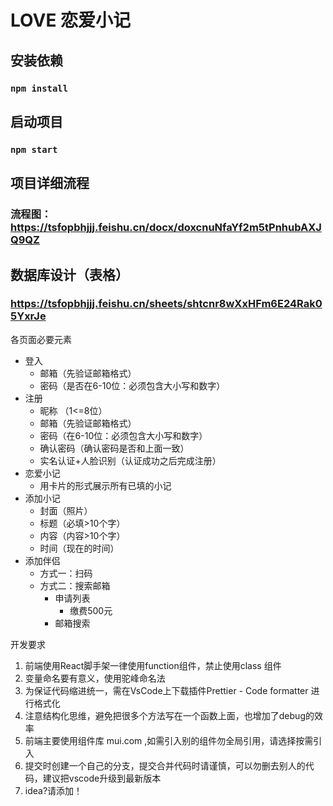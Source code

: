 # LOVE 恋爱小记

## 安装依赖
### ```npm install```

## 启动项目
### ```npm start```



## 项目详细流程
### 流程图：https://tsfopbhjjj.feishu.cn/docx/doxcnuNfaYf2m5tPnhubAXJQ9QZ

## 数据库设计（表格）
### https://tsfopbhjjj.feishu.cn/sheets/shtcnr8wXxHFm6E24Rak05YxrJe



各页面必要元素
- 登入
  - 邮箱（先验证邮箱格式）
  - 密码（是否在6-10位：必须包含大小写和数字）
- 注册
  - 昵称 （1<=8位）
  - 邮箱（先验证邮箱格式）
  - 密码（在6-10位：必须包含大小写和数字）
  - 确认密码（确认密码是否和上面一致）
  - 实名认证+人脸识别（认证成功之后完成注册）
- 恋爱小记
  - 用卡片的形式展示所有已填的小记
- 添加小记
  - 封面（照片）
  - 标题（必填>10个字）
  - 内容（内容>10个字）
  - 时间（现在的时间）
- 添加伴侣
  - 方式一：扫码
  - 方式二：搜索邮箱
    - 申请列表
      - 缴费500元
    - 邮箱搜索


开发要求
1. 前端使用React脚手架一律使用function组件，禁止使用class 组件
2. 变量命名要有意义，使用驼峰命名法
3. 为保证代码缩进统一，需在VsCode上下载插件Prettier - Code formatter 进行格式化
4. 注意结构化思维，避免把很多个方法写在一个函数上面，也增加了debug的效率
5. 前端主要使用组件库 mui.com ,如需引入别的组件勿全局引用，请选择按需引入
6. 提交时创建一个自己的分支，提交合并代码时请谨慎，可以勿删去别人的代码，建议把vscode升级到最新版本
7. idea?请添加！
